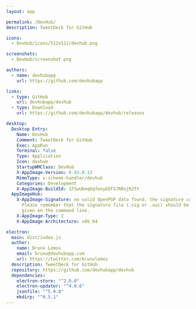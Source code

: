 ```yaml
---
layout: app

permalink: /DevHub/
description: TweetDeck for GitHub

icons:
  - DevHub/icons/512x512/devhub.png

screenshots:
  - DevHub/screenshot.png

authors:
  - name: devhubapp
    url: https://github.com/devhubapp

links:
  - type: GitHub
    url: devhubapp/devhub
  - type: Download
    url: https://github.com/devhubapp/devhub/releases

desktop:
  Desktop Entry:
    Name: DevHub
    Comment: TweetDeck for GitHub
    Exec: AppRun
    Terminal: false
    Type: Application
    Icon: devhub
    StartupWMClass: DevHub
    X-AppImage-Version: 0.43.0.13
    MimeType: x-scheme-handler/devhub
    Categories: Development
    X-AppImage-BuildId: 1FSwU0eqOqfeoyEEFS7RRojRZft
  AppImageHub:
    X-AppImage-Signature: no valid OpenPGP data found. the signature could not be verified.
      Please remember that the signature file (.sig or .asc) should be the first file
      given on the command line.
    X-AppImage-Type: 2
    X-AppImage-Architecture: x86_64

electron:
  main: dist/index.js
  author:
    name: Bruno Lemos
    email: bruno@devhubapp.com
    url: https://twitter.com/brunolemos
  description: TweetDeck for GitHub
  repository: https://github.com/devhubapp/devhub
  dependencies:
    electron-store: "^2.0.0"
    electron-updater: "^4.0.6"
    jsonfile: "^5.0.0"
    mkdirp: "^0.5.1"
---
```

